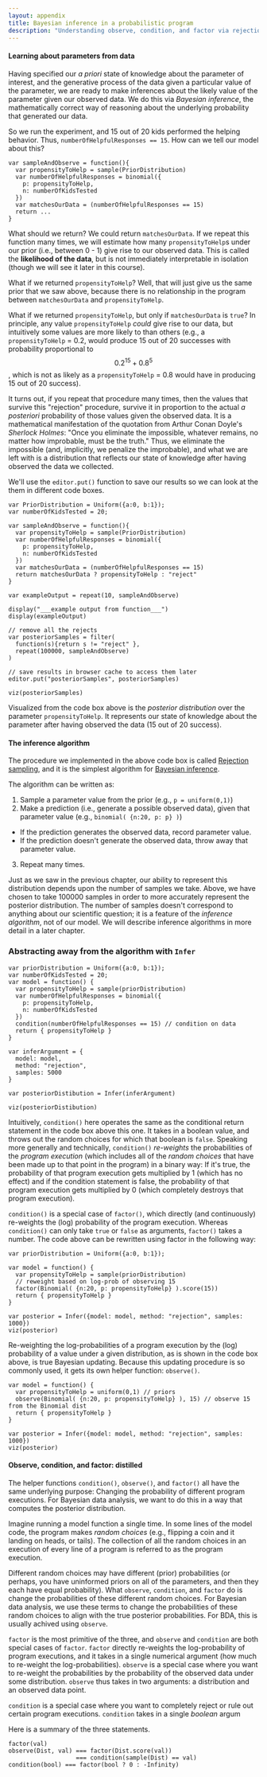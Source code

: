 ```yaml
---
layout: appendix
title: Bayesian inference in a probabilistic program
description: "Understanding observe, condition, and factor via rejection sampling"
---
```


#### Learning about parameters from data

Having specified our *a priori* state of knowledge about the parameter of interest, and the generative process of the data given a particular value of the parameter, we are ready to make inferences about the likely value of the parameter given our observed data.
We do this via *Bayesian inference*, the mathematically correct way of reasoning about the underlying probability that generated our data.

So we run the experiment, and 15 out of 20 kids performed the helping behavior.
Thus, `numberOfHelpfulResponses == 15`.
How can we tell our model about this?

~~~~ norun
var sampleAndObserve = function(){
  var propensityToHelp = sample(PriorDistribution)
  var numberOfHelpfulResponses = binomial({
    p: propensityToHelp,
    n: numberOfKidsTested
  })
  var matchesOurData = (numberOfHelpfulResponses == 15)
  return ...
}
~~~~

What should we return?
We could return `matchesOurData`.
If we repeat this function many times, we will estimate how many `propensityToHelp`s under our prior (i.e., between 0 - 1) give rise to our observed data.
This is called the **likelihood of the data**, but is not immediately interpretable in isolation (though we will see it later in this course).

What if we returned `propensityToHelp`?
Well, that will just give us the same prior that we saw above, because there is no relationship in the program between `matchesOurData` and `propensityToHelp`.

What if we returned `propensityToHelp`, but only if `matchesOurData` is `true`?
In principle, any value `propensityToHelp` *could* give rise to our data, but intuitively some values are more likely to than others (e.g., a `propensityToHelp` = 0.2, would produce 15 out of 20 successes with probability proportional to $$0.2^{15} + 0.8^5$$, which is not as likely as a `propensityToHelp` = 0.8 would have in producing 15 out of 20 success).

It turns out, if you repeat that procedure many times, then the values that survive this "rejection" procedure, survive it in proportion to the actual *a posteriori* probability of those values given the observed data. 
It is a mathematical manifestation of the quotation from Arthur Conan Doyle's *Sherlock Holmes*: "Once you eliminate the impossible, whatever remains, no matter how improbable, must be the truth."
Thus, we eliminate the impossible (and, implicitly, we penalize the improbable), and what we are left with is a distribution that reflects our state of knowledge after having observed the data we collected.


We'll use the `editor.put()` function to save our results so we can look at the them in different code boxes.

~~~~
var PriorDistribution = Uniform({a:0, b:1});
var numberOfKidsTested = 20;

var sampleAndObserve = function(){
  var propensityToHelp = sample(PriorDistribution)
  var numberOfHelpfulResponses = binomial({
    p: propensityToHelp,
    n: numberOfKidsTested
  })
  var matchesOurData = (numberOfHelpfulResponses == 15)
  return matchesOurData ? propensityToHelp : "reject"
}

var exampleOutput = repeat(10, sampleAndObserve)

display("___example output from function___")
display(exampleOutput)

// remove all the rejects
var posteriorSamples = filter(
  function(s){return s != "reject" },
  repeat(100000, sampleAndObserve)
)

// save results in browser cache to access them later
editor.put("posteriorSamples", posteriorSamples)

viz(posteriorSamples)
~~~~

Visualized from the code box above is the *posterior distribution* over the parameter `propensityToHelp`.
It represents our state of knowledge about the parameter after having observed the data (15 out of 20 success).

#### The inference algorithm

The procedure we implemented in the above code box is called [Rejection sampling](https://en.wikipedia.org/wiki/Rejection_sampling), and it is the simplest algorithm for [Bayesian inference](https://en.wikipedia.org/wiki/Bayesian_inference).

The algorithm can be written as:

1. Sample a parameter value from the prior (e.g., `p = uniform(0,1)`)
2. Make a prediction (i.e., generate a possible observed data), given that parameter value (e.g., `binomial( {n:20, p: p} )`)
+ If the prediction generates the observed data, record parameter value.
+ If the prediction doesn't generate the observed data, throw away that parameter value.
3. Repeat many times.

Just as we saw in the previous chapter, our ability to represent this distribution depends upon the number of samples we take.
Above, we have chosen to take 100000 samples in order to more accurately represent the posterior distribution.
The number of samples doesn't correspond to anything about our scientific question; it is a feature of the *inference algorithm*, not of our model.
We will describe inference algorithms in more detail in a later chapter.


### Abstracting away from the algorithm with `Infer`


~~~~
var priorDistribution = Uniform({a:0, b:1});
var numberOfKidsTested = 20;
var model = function() {
  var propensityToHelp = sample(priorDistribution)
  var numberOfHelpfulResponses = binomial({
    p: propensityToHelp,
    n: numberOfKidsTested
  })
  condition(numberOfHelpfulResponses == 15) // condition on data
  return { propensityToHelp }
}

var inferArgument = {
  model: model, 
  method: "rejection", 
  samples: 5000
}

var posteriorDistibution = Infer(inferArgument)

viz(posteriorDistibution)
~~~~


Intuitively, `condition()` here operates the same as the conditional return statement in the code box above this one. 
It takes in a boolean value, and throws out the random choices for which that boolean is `false`. 
Speaking more generally and technically, `condition()` *re-weights* the probabilities of the *program execution* (which includes all of the *random choices* that have been made up to that point in the program) in a binary way: If it's true, the probability of that program execution gets multiplied by 1 (which has no effect) and if the condition statement is false, the probability of that program execution gets multiplied by 0 (which completely destroys that program execution).

`condition()` is a special case of `factor()`, which directly (and continuously) re-weights the (log) probability of the program execution. 
Whereas `condition()` can only take `true` or `false` as arguments, `factor()` takes a number. 
The code above can be rewritten using factor in the following way:


~~~~
var priorDistribution = Uniform({a:0, b:1});

var model = function() {
  var propensityToHelp = sample(priorDistribution)
  // reweight based on log-prob of observing 15
  factor(Binomial( {n:20, p: propensityToHelp} ).score(15))
  return { propensityToHelp }
}

var posterior = Infer({model: model, method: "rejection", samples: 1000})
viz(posterior)
~~~~

Re-weighting the log-probabilities of a program execution by the (log) probability of a value under a given distribution, as is shown in the code box above, is true Bayesian updating. Because this updating procedure is so commonly used, it gets its own helper function: `observe()`.

~~~~
var model = function() {
  var propensityToHelp = uniform(0,1) // priors
  observe(Binomial( {n:20, p: propensityToHelp} ), 15) // observe 15 from the Binomial dist
  return { propensityToHelp }
}

var posterior = Infer({model: model, method: "rejection", samples: 1000})
viz(posterior)
~~~~


#### Observe, condition, and factor: distilled

The helper functions `condition()`, `observe()`, and `factor()` all have the same underlying purpose: Changing the probability of different program executions. For Bayesian data analysis, we want to do this in a way that computes the posterior distribution. 

Imagine running a model function a single time. 
In some lines of the model code, the program makes *random choices* (e.g., flipping a coin and it landing on heads, or tails).
The collection of all the random choices in an execution of every line of a program is referred to as the program execution.

Different random choices may have different (prior) probabilities (or perhaps, you have uninformed priors on all of the parameters, and then they each have equal probability).
What `observe`, `condition`, and `factor` do is change the probabilities of these different random choices. 
For Bayesian data analysis, we use these terms to change the probabilities of these random choices to align with the true posterior probabilities. 
For BDA, this is usually achived using `observe`.

`factor` is the most primitive of the three, and `observe` and `condition` are both special cases of `factor`. 
`factor` directly re-weights the log-probability of program executions, and it takes in a single numerical argument (how much to re-weight the log-probabilities). 
`observe` is a special case where you want to re-weight the probabilities by the probability of the observed data under some distribution. `observe` thus takes in two arguments: a distribution and an observed data point.

`condition` is a special case where you want to completely reject or rule out certain program executions.
`condition` takes in a single *boolean* argum

Here is a summary of the three statements.

~~~~ norun
factor(val)
observe(Dist, val) === factor(Dist.score(val)) 
                   === condition(sample(Dist) == val)
condition(bool) === factor(bool ? 0 : -Infinity)
~~~~

